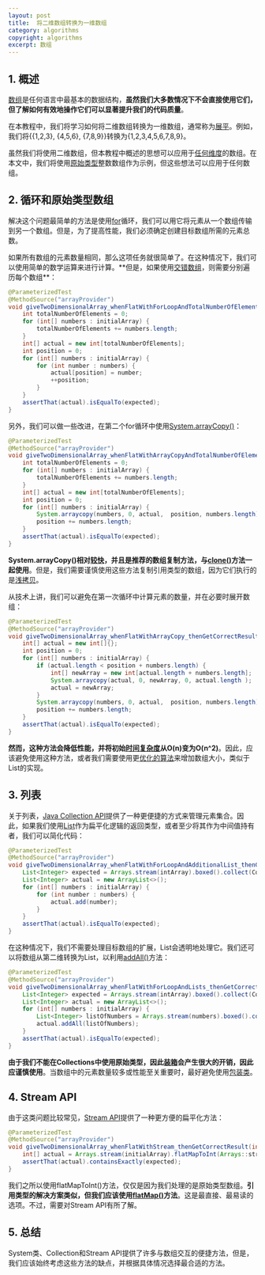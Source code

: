 ```yaml
---
layout: post
title:  将二维数组转换为一维数组
category: algorithms
copyright: algorithms
excerpt: 数组
---
```


## 1. 概述

[数组](https://www.baeldung.com/java-arrays-guide)是任何语言中最基本的数据结构，**虽然我们大多数情况下不会直接使用它们，但了解如何有效地操作它们可以显著提升我们的代码质量**。

在本教程中，我们将学习如何将二维数组转换为一维数组，通常称为[展平](https://www.baeldung.com/java-flatten-nested-collections)。例如，我们将{{1,2,3}, {4,5,6}, {7,8,9}}转换为{1,2,3,4,5,6,7,8,9}。

虽然我们将使用二维数组，但本教程中概述的思想可以应用于[任何维度](https://www.baeldung.com/java-jagged-arrays)的数组。在本文中，我们将使用[原始类型](https://www.baeldung.com/java-primitives)整数数组作为示例，但这些想法可以应用于任何数组。

## 2. 循环和原始类型数组

解决这个问题最简单的方法是使用[for](https://www.baeldung.com/java-for-loop)循环，我们可以用它将元素从一个数组传输到另一个数组。但是，为了提高性能，我们必须确定创建目标数组所需的元素总数。

如果所有数组的元素数量相同，那么这项任务就很简单了。在这种情况下，我们可以使用简单的数学运算来进行计算。**但是，如果使用[交错数组](https://en.wikipedia.org/wiki/Jagged_array#:~:text=In%20computer%20science%2C%20a%20jagged,edges%20when%20visualized%20as%20output.)，则需要分别遍历每个数组**：

```java
@ParameterizedTest
@MethodSource("arrayProvider")
void giveTwoDimensionalArray_whenFlatWithForLoopAndTotalNumberOfElements_thenGetCorrectResult(int [][] initialArray, int[] expected) {
    int totalNumberOfElements = 0;
    for (int[] numbers : initialArray) {
        totalNumberOfElements += numbers.length;
    }
    int[] actual = new int[totalNumberOfElements];
    int position = 0;
    for (int[] numbers : initialArray) {
        for (int number : numbers) {
            actual[position] = number;
            ++position;
        }
    }
    assertThat(actual).isEqualTo(expected);
}
```

另外，我们可以做一些改进，在第二个for循环中使用[System.arrayCopy()](https://www.baeldung.com/java-array-copy#the-system-class)：

```java
@ParameterizedTest
@MethodSource("arrayProvider")
void giveTwoDimensionalArray_whenFlatWithArrayCopyAndTotalNumberOfElements_thenGetCorrectResult(int [][] initialArray, int[] expected) {
    int totalNumberOfElements = 0;
    for (int[] numbers : initialArray) {
        totalNumberOfElements += numbers.length;
    }
    int[] actual = new int[totalNumberOfElements];
    int position = 0;
    for (int[] numbers : initialArray) {
        System.arraycopy(numbers, 0, actual,  position, numbers.length);
        position += numbers.length;
    }
    assertThat(actual).isEqualTo(expected);
}
```

**System.arrayCopy()相对[较快](https://www.baeldung.com/java-system-arraycopy-arrays-copyof-performance)，并且是推荐的数组复制方法，与[clone()](https://www.baeldung.com/java-copy-constructor#clone)方法一起使用**。但是，我们需要谨慎使用这些方法复制引用类型的数组，因为它们执行的是[浅拷贝](https://www.baeldung.com/java-deep-copy)。

从技术上讲，我们可以避免在第一次循环中计算元素的数量，并在必要时展开数组：

```java
@ParameterizedTest
@MethodSource("arrayProvider")
void giveTwoDimensionalArray_whenFlatWithArrayCopy_thenGetCorrectResult(int [][] initialArray, int[] expected) {
    int[] actual = new int[]{};
    int position = 0;
    for (int[] numbers : initialArray) {
        if (actual.length < position + numbers.length) {
            int[] newArray = new int[actual.length + numbers.length];
            System.arraycopy(actual, 0, newArray, 0, actual.length );
            actual = newArray;
        }
        System.arraycopy(numbers, 0, actual,  position, numbers.length);
        position += numbers.length;
    }
    assertThat(actual).isEqualTo(expected);
}
```

**然而，这种方法会降低性能，并将初始[时间复杂度](https://www.baeldung.com/cs/big-oh-asymptotic-complexity)从O(n)变为O(n^2)**。因此，应该避免使用这种方法，或者我们需要使用更[优化的算法](https://www.baeldung.com/cs/amortized-analysis)来增加数组大小，类似于List的实现。

## 3. 列表

关于列表，[Java Collection API](https://www.baeldung.com/java-collections)提供了一种更便捷的方式来管理元素集合。因此，如果我们使用[List](https://www.baeldung.com/java-arraylist)作为扁平化逻辑的返回类型，或者至少将其作为中间值持有者，我们可以简化代码：

```java
@ParameterizedTest
@MethodSource("arrayProvider")
void giveTwoDimensionalArray_whenFlatWithForLoopAndAdditionalList_thenGetCorrectResult(int [][] initialArray, int[] intArray) {
    List<Integer> expected = Arrays.stream(intArray).boxed().collect(Collectors.toList());
    List<Integer> actual = new ArrayList<>();
    for (int[] numbers : initialArray) {
        for (int number : numbers) {
            actual.add(number);
        }
    }
    assertThat(actual).isEqualTo(expected);
}
```

在这种情况下，我们不需要处理目标数组的扩展，List会透明地处理它。我们还可以将数组从第二维转换为List，以利用[addAll()](https://www.baeldung.com/java-add-items-array-list)方法：

```java
@ParameterizedTest
@MethodSource("arrayProvider")
void giveTwoDimensionalArray_whenFlatWithForLoopAndLists_thenGetCorrectResult(int [][] initialArray, int[] intArray) {
    List<Integer> expected = Arrays.stream(intArray).boxed().collect(Collectors.toList());
    List<Integer> actual = new ArrayList<>();
    for (int[] numbers : initialArray) {
        List<Integer> listOfNumbers = Arrays.stream(numbers).boxed().collect(Collectors.toList());
        actual.addAll(listOfNumbers);
    }
    assertThat(actual).isEqualTo(expected);
}
```

**由于我们不能在Collections中使用原始类型，因此[装箱](https://www.baeldung.com/cs/boxing-unboxing)会产生很大的开销，因此应谨慎使用**。当数组中的元素数量较多或性能至关重要时，最好避免使用[包装类](https://www.baeldung.com/java-wrapper-classes)。

## 4. Stream API

由于这类问题比较常见，[Stream API](https://www.baeldung.com/java-streams)提供了一种更方便的扁平化方法：

```java
@ParameterizedTest
@MethodSource("arrayProvider")
void giveTwoDimensionalArray_whenFlatWithStream_thenGetCorrectResult(int [][] initialArray, int[] expected) {
    int[] actual = Arrays.stream(initialArray).flatMapToInt(Arrays::stream).toArray();
    assertThat(actual).containsExactly(expected);
}
```

我们之所以使用flatMapToInt()方法，仅仅是因为我们处理的是原始类型数组。**引用类型的解决方案类似，但我们应该使用[flatMap()](https://www.baeldung.com/java-difference-map-and-flatmap)方法**。这是最直接、最易读的选项。不过，需要对Stream API有所了解。

## 5. 总结

System类、Collection和Stream API提供了许多与数组交互的便捷方法，但是，我们应该始终考虑这些方法的缺点，并根据具体情况选择最合适的方法。